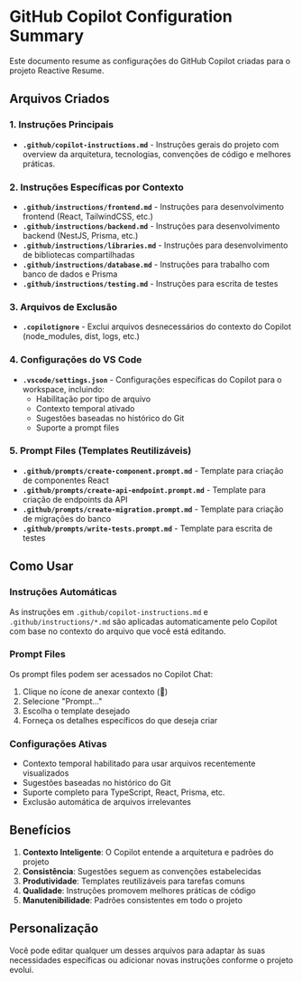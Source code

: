 # GitHub Copilot Configuration Summary

Este documento resume as configurações do GitHub Copilot criadas para o projeto Reactive Resume.

## Arquivos Criados

### 1. Instruções Principais
- **`.github/copilot-instructions.md`** - Instruções gerais do projeto com overview da arquitetura, tecnologias, convenções de código e melhores práticas.

### 2. Instruções Específicas por Contexto
- **`.github/instructions/frontend.md`** - Instruções para desenvolvimento frontend (React, TailwindCSS, etc.)
- **`.github/instructions/backend.md`** - Instruções para desenvolvimento backend (NestJS, Prisma, etc.)  
- **`.github/instructions/libraries.md`** - Instruções para desenvolvimento de bibliotecas compartilhadas
- **`.github/instructions/database.md`** - Instruções para trabalho com banco de dados e Prisma
- **`.github/instructions/testing.md`** - Instruções para escrita de testes

### 3. Arquivos de Exclusão
- **`.copilotignore`** - Exclui arquivos desnecessários do contexto do Copilot (node_modules, dist, logs, etc.)

### 4. Configurações do VS Code
- **`.vscode/settings.json`** - Configurações específicas do Copilot para o workspace, incluindo:
  - Habilitação por tipo de arquivo
  - Contexto temporal ativado
  - Sugestões baseadas no histórico do Git
  - Suporte a prompt files

### 5. Prompt Files (Templates Reutilizáveis)
- **`.github/prompts/create-component.prompt.md`** - Template para criação de componentes React
- **`.github/prompts/create-api-endpoint.prompt.md`** - Template para criação de endpoints da API
- **`.github/prompts/create-migration.prompt.md`** - Template para criação de migrações do banco
- **`.github/prompts/write-tests.prompt.md`** - Template para escrita de testes

## Como Usar

### Instruções Automáticas
As instruções em `.github/copilot-instructions.md` e `.github/instructions/*.md` são aplicadas automaticamente pelo Copilot com base no contexto do arquivo que você está editando.

### Prompt Files
Os prompt files podem ser acessados no Copilot Chat:
1. Clique no ícone de anexar contexto (📎)
2. Selecione "Prompt..." 
3. Escolha o template desejado
4. Forneça os detalhes específicos do que deseja criar

### Configurações Ativas
- Contexto temporal habilitado para usar arquivos recentemente visualizados
- Sugestões baseadas no histórico do Git
- Suporte completo para TypeScript, React, Prisma, etc.
- Exclusão automática de arquivos irrelevantes

## Benefícios

1. **Contexto Inteligente**: O Copilot entende a arquitetura e padrões do projeto
2. **Consistência**: Sugestões seguem as convenções estabelecidas
3. **Produtividade**: Templates reutilizáveis para tarefas comuns
4. **Qualidade**: Instruções promovem melhores práticas de código
5. **Manutenibilidade**: Padrões consistentes em todo o projeto

## Personalização

Você pode editar qualquer um desses arquivos para adaptar às suas necessidades específicas ou adicionar novas instruções conforme o projeto evolui.

